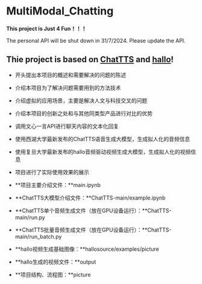 # MultiModal_Chatting

**This project is Just 4 Fun！！！**

The personal API will be shut down in 31/7/2024. Please update the API.  

Thie project is based on [ChatTTS](https://github.com/2noise/ChatTTS) and [hallo](https://github.com/fudan-generative-vision/hallo)!
---
- 开头提出本项目的概述和需要解决的问题的陈述
- 介绍本项目为了解决问题需要用到的方法技术
- 介绍虚拟的应用场景，主要是解决人文与科技交叉的问题
- 介绍本项目的创新之处和与其他同类型产品进行对比的优势
- 调用文心一言API进行聊天内容的文本化回复
- 使用西湖大学最新发布的ChatTTS语音生成大模型，生成拟人化的音频信息
- 使用复旦大学最新发布的hallo音频驱动视频生成大模型，生成拟人化的视频信息
- 项目进行了实际使用效果的展示

- **项目主要介绍文件：**main.ipynb
- **ChatTTS大模型介绍文件：**ChatTTS-main/example.ipynb
- **ChatTTS单个音频生成文件（放在GPU设备运行）：**ChatTTS-main/run.py
- **ChatTTS批量音频生成文件（放在GPU设备运行）：**ChatTTS-main/run_batch.py
- **hallo视频生成基础图像：**hallosource/examples/picture
- **hallo生成的视频文件：**output
- **项目结构、流程图：**picture
